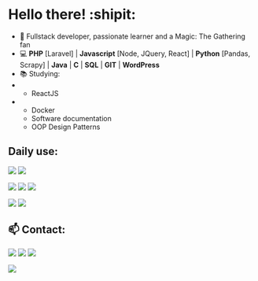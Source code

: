# Hello there! :shipit:

- :man: Fullstack developer, passionate learner and a Magic: The Gathering fan
- :computer: **PHP** [Laravel] | **Javascript** [Node, JQuery, React] | **Python** [Pandas, Scrapy] | **Java** | **C** | **SQL** | **GIT** | **WordPress**
- 📚 Studying:
- - ReactJS
- - Docker
  - Software documentation
  - OOP Design Patterns

  
## Daily use:
![](https://img.shields.io/badge/PHP-777BB4?style=for-the-badge&logo=php&logoColor=white)
![](https://img.shields.io/badge/Laravel-FF2D20?style=for-the-badge&logo=laravel&logoColor=white)

![](https://img.shields.io/badge/JavaScript-F7DF1E?style=for-the-badge&logo=javascript&logoColor=black)
![](https://img.shields.io/badge/jQuery-0769AD?style=for-the-badge&logo=jquery&logoColor=white)
![](https://img.shields.io/badge/Node.js-43853D?style=for-the-badge&logo=node.js&logoColor=white)

![](https://img.shields.io/badge/Ubuntu-E95420?style=for-the-badge&logo=ubuntu&logoColor=white)
![](https://img.shields.io/badge/GitHub-100000?style=for-the-badge&logo=github&logoColor=white)

## :mailbox: Contact:

[![](https://img.shields.io/badge/Gmail-D14836?style=for-the-badge&logo=gmail&logoColor=white)](mailto:brennol.c.b@gmail.com)
[![](https://img.shields.io/badge/LinkedIn-0077B5?style=for-the-badge&logo=linkedin&logoColor=white)](https://linkedin.com/in/DwarfThief)
[![](https://img.shields.io/badge/Instagram-E4405F?style=for-the-badge&logo=instagram&logoColor=white)](https://www.instagram.com/dwarfthief/)

![](https://github-readme-stats.vercel.app/api?username=Dwarfthief&show_icons=true)
